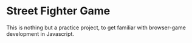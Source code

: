 # Street Fighter Game
This is nothing but a practice project, to get familiar with browser-game development in Javascript.
